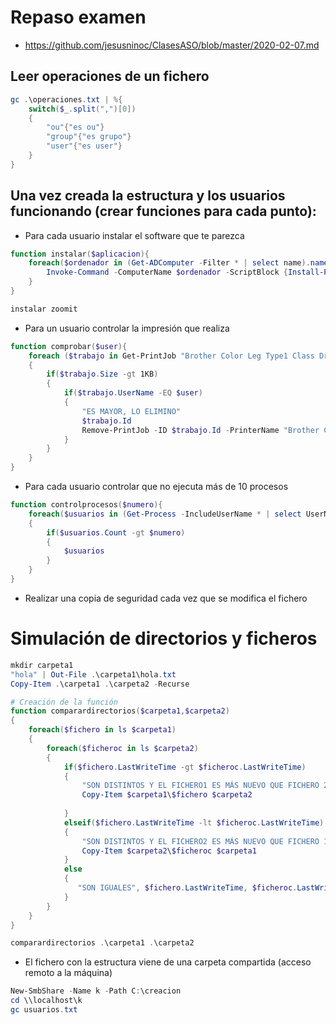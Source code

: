 # Repaso examen
* https://github.com/jesusninoc/ClasesASO/blob/master/2020-02-07.md

## Leer operaciones de un fichero
```PowerShell
gc .\operaciones.txt | %{
    switch($_.split(",")[0])
    {
        "ou"{"es ou"}
        "group"{"es grupo"}
        "user"{"es user"}
    }
}
```

## Una vez creada la estructura y los usuarios funcionando (crear funciones para cada punto):
- Para cada usuario instalar el software que te parezca
```PowerShell
function instalar($aplicacion){
    foreach($ordenador in (Get-ADComputer -Filter * | select name).name | Select-String "win*"){
        Invoke-Command -ComputerName $ordenador -ScriptBlock {Install-Package $aplicacion}
    }
}

instalar zoomit
```
- Para un usuario controlar la impresión que realiza
```PowerShell
function comprobar($user){
    foreach ($trabajo in Get-PrintJob "Brother Color Leg Type1 Class Driver")
    {
        if($trabajo.Size -gt 1KB)
        {
            if($trabajo.UserName -EQ $user)
            {
                "ES MAYOR, LO ELIMINO"
                $trabajo.Id
                Remove-PrintJob -ID $trabajo.Id -PrinterName "Brother Color Leg Type1 Class Driver"
            }
        }
    }
}
```
- Para cada usuario controlar que no ejecuta más de 10 procesos
```PowerShell
function controlprocesos($numero){
    foreach($usuarios in (Get-Process -IncludeUserName * | select UserName).UserName | Group-Object)
    {
        if($usuarios.Count -gt $numero)
        {
            $usuarios
        }
    }
}
```
- Realizar una copia de seguridad cada vez que se modifica el fichero
# Simulación de directorios y ficheros
```PowerShell
mkdir carpeta1
"hola" | Out-File .\carpeta1\hola.txt
Copy-Item .\carpeta1 .\carpeta2 -Recurse

# Creación de la función
function comparardirectorios($carpeta1,$carpeta2)
{
    foreach($fichero in ls $carpeta1)
    {
        foreach($ficheroc in ls $carpeta2)
        {
            if($fichero.LastWriteTime -gt $ficheroc.LastWriteTime)
            {
                "SON DISTINTOS Y EL FICHERO1 ES MÁS NUEVO QUE FICHERO 2", $fichero.LastWriteTime, $ficheroc.LastWriteTime
                Copy-Item $carpeta1\$fichero $carpeta2
            
            }
            elseif($fichero.LastWriteTime -lt $ficheroc.LastWriteTime)
            {
                "SON DISTINTOS Y EL FICHERO2 ES MÁS NUEVO QUE FICHERO 1", $fichero.LastWriteTime, $ficheroc.LastWriteTime
                Copy-Item $carpeta2\$ficheroc $carpeta1
            }
            else
            {
               "SON IGUALES", $fichero.LastWriteTime, $ficheroc.LastWriteTime
            }
        }
    }
}

comparardirectorios .\carpeta1 .\carpeta2
```
- El fichero con la estructura viene de una carpeta compartida (acceso remoto a la máquina)
```PowerShell
New-SmbShare -Name k -Path C:\creacion
cd \\localhost\k
gc usuarios.txt
```
